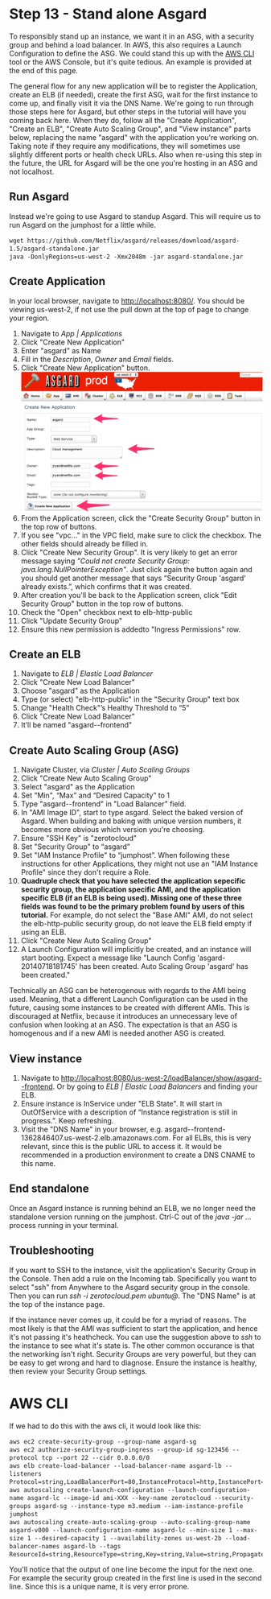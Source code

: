 # Step 13 - Stand alone Asgard

To responsibly stand up an instance, we want it in an ASG, with a security group and behind a load balancer. 
In AWS, this also requires a Launch Configuration to define the ASG.
We could stand this up with the <a href="http://aws.amazon.com/cli/" target="_blank">AWS CLI</a> tool or the AWS Console, but it's quite tedious. 
An example is provided at the end of this page.

The general flow for any new application will be to register the Application, create an ELB (if needed), create the first ASG, wait for the first instance to come up, and finally visit it via the DNS Name. 
We're going to run through those steps here for Asgard, but other steps in the tutorial will have you coming back here. 
When they do, follow all the "Create Application", "Create an ELB", "Create Auto Scaling Group", and "View instance" parts below, replacing the name "asgard" with the application you're working on. 
Taking note if they require any modifications, they will sometimes use slightly different ports or health check URLs.
Also when re-using this step in the future, the URL for Asgard will be the one you're hosting in an ASG and not localhost.

## Run Asgard

Instead we're going to use Asgard to standup Asgard. 
This will require us to run Asgard on the jumphost for a little while.

    wget https://github.com/Netflix/asgard/releases/download/asgard-1.5/asgard-standalone.jar
    java -DonlyRegions=us-west-2 -Xmx2048m -jar asgard-standalone.jar

## Create Application

In your local browser, navigate to <a href="http://localhost:8080/" target="_blank">http://localhost:8080/</a>. 
You should be viewing us-west-2, if not use the pull down at the top of page to change your region.

1. Navigate to _App | Applications_
2. Click "Create New Application"
3. Enter "asgard" as Name
4. Fill in the _Description_, _Owner_ and _Email_ fields.
5. Click "Create New Application" button. ![](images/Asgard_NewApplication.png)
6. From the Application screen, click the "Create Security Group" button in the top row of buttons.
7. If you see "vpc…" in the VPC field, make sure to click the checkbox. The other fields should already be filled in.
8. Click "Create New Security Group". It is very likely to get an error message saying _"Could not create Security Group: java.lang.NullPointerException"_. Just click again the button again and you should get another message that says “Security Group 'asgard' already exists.”, which confirms that it was created.
9. After creation you'll be back to the Application screen, click "Edit Security Group" button in the top row of buttons.
10. Check the "Open" checkbox next to elb-http-public
11. Click "Update Security Group"
12. Ensure this new permission is addedto "Ingress Permissions" row.

## Create an ELB

1. Navigate to _ELB | Elastic Load Balancer_
2. Click "Create New Load Balancer"
3. Choose "asgard" as the Application
4. Type (or select) "elb-http-public" in the "Security Group" text box
5. Change "Health Check"’s Healthy Threshold to “5”
6. Click "Create New Load Balancer"
7. It’ll be named "asgard--frontend"

## Create Auto Scaling Group (ASG)

1. Navigate Cluster, via _Cluster | Auto Scaling Groups_
2. Click "Create New Auto Scaling Group"
3. Select "asgard" as the Application
4. Set "Min", “Max” and “Desired Capacity” to 1
5. Type "asgard--frontend" in "Load Balancer" field.
6. In "AMI Image ID", start to type asgard. Select the baked version of Asgard. When building and baking with unique version numbers, it becomes more obvious which version you're choosing.
7. Ensure "SSH Key" is "zerotocloud"
8. Set "Security Group" to “asgard”
9. Set "IAM Instance Profile" to “jumphost”. When following these instructions for other Applications, they might not use an "IAM Instance Profile" since they don't require a Role.
10. **Quadruple check that you have selected the application sepecific security group, the application specific AMI, and the application specific ELB (if an ELB is being used). Missing one of these three fields was found to be the primary problem found by users of this tutorial.** For example, do not select the "Base AMI" AMI, do not select the elb-http-public security group, do not leave the ELB field empty if using an ELB.
11. Click "Create New Auto Scaling Group"
12. A Launch Configuration will implicitly be created, and an instance will start booting. Expect a message like "Launch Config 'asgard-20140718181745' has been created. Auto Scaling Group 'asgard' has been created."

Technically an ASG can be heterogenous with regards to the AMI being used. 
Meaning, that a different Launch Configuration can be used in the future, causing some instances to be created with different AMIs. 
This is discouraged at Netflix, because it introduces an unnecessary leve of confusion when looking at an ASG. 
The expectation is that an ASG is homogenous and if a new AMI is needed another ASG is created.

## View instance

1. Navigate to <a href="http://localhost:8080/us-west-2/loadBalancer/show/asgard--frontend" target="_blank">http://localhost:8080/us-west-2/loadBalancer/show/asgard--frontend</a>. Or by going to _ELB | Elastic Load Balancers_ and finding your ELB.
2. Ensure instance is InService under "ELB State". It will start in OutOfService with a description of “Instance registration is still in progress.”. Keep refreshing.
3. Visit the "DNS Name" in your browser, e.g. asgard--frontend-1362846407.us-west-2.elb.amazonaws.com. For all ELBs, this is very relevant, since this is the public URL to access it. It would be recommended in a production environment to create a DNS CNAME to this name.

## End standalone

Once an Asgard instance is running behind an ELB, we no longer need the standalone version running on the jumphost. Ctrl-C out of the _java -jar ..._ process running in your terminal.

## Troubleshooting

If you want to SSH to the instance, visit the application's Security Group in the Console. Then add a rule on the Incoming tab. Specifically you want to select "ssh" from Anywhere to the Asgard security group in the console. 
Then you can run _ssh -i zerotocloud.pem ubuntu@<DNS Name>_. The "DNS Name" is at the top of the instance page.

If the instance never comes up, it could be for a myriad of reasons. 
The most likely is that the AMI was sufficient to start the application, and hence it's not passing it's heathcheck. 
You can use the suggestion above to _ssh_ to the instance to see what it's state is. 
The other common occurance is that the networking isn't right. 
Security Groups are very powerful, but they can be easy to get wrong and hard to diagnose.
Ensure the instance is healthy, then review your Security Group settings.

# AWS CLI

If we had to do this with the aws cli, it would look like this:

    aws ec2 create-security-group --group-name asgard-sg
    aws ec2 authorize-security-group-ingress --group-id sg-123456 --protocol tcp --port 22 --cidr 0.0.0.0/0
    aws elb create-load-balancer --load-balancer-name asgard-lb --listeners Protocol=string,LoadBalancerPort=80,InstanceProtocol=http,InstancePort=7001
    aws autoscaling create-launch-configuration --launch-configuration-name asgard-lc --image-id ami-XXX --key-name zerotocloud --security-groups asgard-sg --instance-type m3.medium --iam-instance-profile jumphost
    aws autoscaling create-auto-scaling-group --auto-scaling-group-name asgard-v000 --launch-configuration-name asgard-lc --min-size 1 --max-size 1 --desired-capacity 1 --availability-zones us-west-2b --load-balancer-names asgard-lb --tags ResourceId=string,ResourceType=string,Key=string,Value=string,PropagateAtLaunch=boolean

You'll notice that the output of one line become the input for the next one.
For example the security group created in the first line is used in the second line.
Since this is a unique name, it is very error prone.
